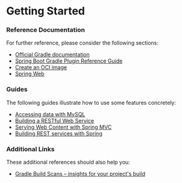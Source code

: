 # Getting Started

### Reference Documentation
For further reference, please consider the following sections:

* [Official Gradle documentation](https://docs.gradle.org)
* [Spring Boot Gradle Plugin Reference Guide](https://docs.spring.io/spring-boot/docs/2.4.0/gradle-plugin/reference/html/)
* [Create an OCI image](https://docs.spring.io/spring-boot/docs/2.4.0/gradle-plugin/reference/html/#build-image)
* [Spring Web](https://docs.spring.io/spring-boot/docs/2.4.0/reference/htmlsingle/#boot-features-developing-web-applications)

### Guides
The following guides illustrate how to use some features concretely:

* [Accessing data with MySQL](https://spring.io/guides/gs/accessing-data-mysql/)
* [Building a RESTful Web Service](https://spring.io/guides/gs/rest-service/)
* [Serving Web Content with Spring MVC](https://spring.io/guides/gs/serving-web-content/)
* [Building REST services with Spring](https://spring.io/guides/tutorials/bookmarks/)

### Additional Links
These additional references should also help you:

* [Gradle Build Scans – insights for your project's build](https://scans.gradle.com#gradle)

